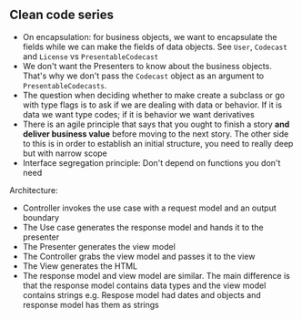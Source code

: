 ## Clean code series

* On encapsulation: for business objects, we want to encapsulate the fields while we can make the fields of data 
objects. See `User`, `Codecast` and `License` vs `PresentableCodecast`
* We don't want the Presenters to know about the business objects. That's why we don't pass the `Codecast` object as an 
argument to `PresentableCodecasts`.
* The question when deciding whether to make create a subclass or go with type flags is to ask if we are dealing with 
data or behavior. If it is data we want type codes; if it is behavior we want derivatives
* There is an agile principle that says that you ought to finish a story **and deliver business value** before moving 
to the next story. The other side to this is in order to establish an initial structure, you need to really deep but 
with narrow scope
* Interface segregation principle: Don't depend on functions you don't need


Architecture:
* Controller invokes the use case with a request model and an output boundary
* The Use case generates the response model and hands it to the presenter
* The Presenter generates the view model
* The Controller grabs the view model and passes it to the view
* The View generates the HTML
* The response model and view model are similar. The main difference is that the response model contains data types and the view model contains strings e.g. Respose model had dates and objects and response model has them as strings  
